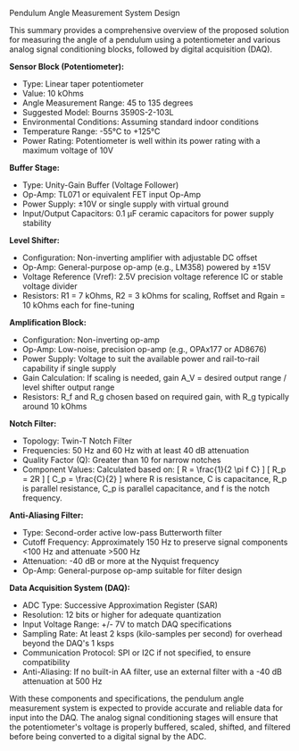 Pendulum Angle Measurement System Design

This summary provides a comprehensive overview of the proposed solution for measuring the angle of a pendulum using a potentiometer and various analog signal conditioning blocks, followed by digital acquisition (DAQ).

**Sensor Block (Potentiometer):**
- Type: Linear taper potentiometer
- Value: 10 kOhms
- Angle Measurement Range: 45 to 135 degrees
- Suggested Model: Bourns 3590S-2-103L
- Environmental Conditions: Assuming standard indoor conditions
- Temperature Range: -55°C to +125°C
- Power Rating: Potentiometer is well within its power rating with a maximum voltage of 10V

**Buffer Stage:**
- Type: Unity-Gain Buffer (Voltage Follower)
- Op-Amp: TL071 or equivalent FET input Op-Amp
- Power Supply: ±10V or single supply with virtual ground
- Input/Output Capacitors: 0.1 µF ceramic capacitors for power supply stability

**Level Shifter:**
- Configuration: Non-inverting amplifier with adjustable DC offset
- Op-Amp: General-purpose op-amp (e.g., LM358) powered by ±15V
- Voltage Reference (Vref): 2.5V precision voltage reference IC or stable voltage divider
- Resistors: R1 = 7 kOhms, R2 = 3 kOhms for scaling, Roffset and Rgain = 10 kOhms each for fine-tuning

**Amplification Block:**
- Configuration: Non-inverting op-amp
- Op-Amp: Low-noise, precision op-amp (e.g., OPAx177 or AD8676)
- Power Supply: Voltage to suit the available power and rail-to-rail capability if single supply
- Gain Calculation: If scaling is needed, gain A_V = desired output range / level shifter output range
- Resistors: R_f and R_g chosen based on required gain, with R_g typically around 10 kOhms

**Notch Filter:**
- Topology: Twin-T Notch Filter
- Frequencies: 50 Hz and 60 Hz with at least 40 dB attenuation
- Quality Factor (Q): Greater than 10 for narrow notches
- Component Values: Calculated based on:
\[ R = \frac{1}{2 \pi f C} \]
\[ R_p = 2R \]
\[ C_p = \frac{C}{2} \]
where R is resistance, C is capacitance, R_p is parallel resistance, C_p is parallel capacitance, and f is the notch frequency.

**Anti-Aliasing Filter:**
- Type: Second-order active low-pass Butterworth filter
- Cutoff Frequency: Approximately 150 Hz to preserve signal components <100 Hz and attenuate >500 Hz
- Attenuation: -40 dB or more at the Nyquist frequency
- Op-Amp: General-purpose op-amp suitable for filter design

**Data Acquisition System (DAQ):**
- ADC Type: Successive Approximation Register (SAR)
- Resolution: 12 bits or higher for adequate quantization
- Input Voltage Range: +/- 7V to match DAQ specifications
- Sampling Rate: At least 2 ksps (kilo-samples per second) for overhead beyond the DAQ's 1 ksps
- Communication Protocol: SPI or I2C if not specified, to ensure compatibility
- Anti-Aliasing: If no built-in AA filter, use an external filter with a -40 dB attenuation at 500 Hz

With these components and specifications, the pendulum angle measurement system is expected to provide accurate and reliable data for input into the DAQ. The analog signal conditioning stages will ensure that the potentiometer's voltage is properly buffered, scaled, shifted, and filtered before being converted to a digital signal by the ADC.